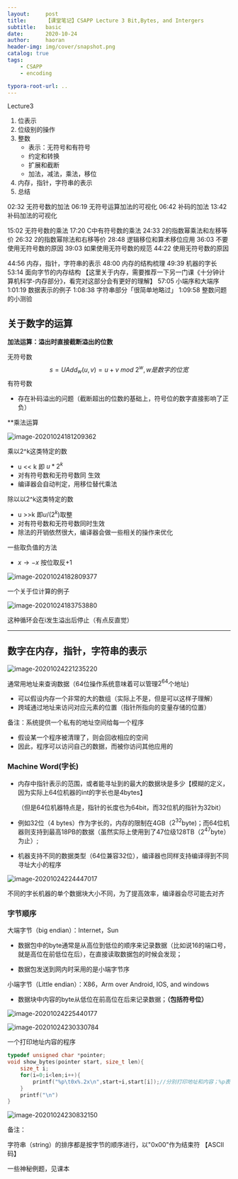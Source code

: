 ```yaml
---
layout:     post
title:      【课堂笔记】CSAPP Lecture 3 Bit,Bytes, and Intergers
subtitle:   basic
date:       2020-10-24
author:     haoran
header-img: img/cover/snapshot.png
catalog: true
tags: 
    - CSAPP
    - encoding

typora-root-url: ..
---
```




Lecture3
1. 位表示
2. 位级别的操作
3. 整数
    - 表示：无符号和有符号
    - 约定和转换
    - 扩展和截断
    - 加法，减法，乘法，移位
4. 内存，指针，字符串的表示
5. 总结

02:32 无符号数的加法
06:19 无符号运算加法的可视化
06:42 补码的加法
13:42 补码加法的可视化

15:02 无符号数的乘法
17:20 C中有符号数的乘法
24:33 2的指数幂乘法和左移等价
26:32 2的指数幂除法和右移等价
28:48 逻辑移位和算术移位应用
36:03 不要使用无符号数的原因
39:03 如果使用无符号数的规范
44:22 使用无符号数的原因

44:56 内存，指针，字符串的表示
48:00 内存的结构梳理
49:39 机器的字长
53:14 面向字节的内存结构
【这里关于内存，需要推荐一下另一门课《十分钟计算机科学-内存部分》，看完对这部分会有更好的理解】
57:05 小端序和大端序
1:01:19 数据表示的例子
1:08:38 字符串部分「很简单地略过」
1:09:58 整数问题的小测验



## 关于数字的运算

**加法运算：溢出时直接截断溢出的位数**

无符号数
$$
s=UAdd_w(u,v)=u+v\ mod\ 2^w ,w是数字的位宽
$$
有符号数

- 存在补码溢出的问题（截断超出的位数的基础上，符号位的数字直接影响了正负）

**乘法运算

![image-20201024181209362](/img/cloudNetworkingClass/2020-10-24-CSAPP%E7%AC%94%E8%AE%B0-%E7%AC%AC%E4%B8%89%E8%8A%82/image-20201024181209362.png)

乘以2^k这类特定的数

- u << k 即 $u*2^k$
-  对有符号数和无符号数同 生效
- 编译器会自动判定，用移位替代乘法

除以以2^k这类特定的数 

- u >>k 即$u/(2^k)$取整
-  对有符号数和无符号数同时生效
- 除法的开销依然很大，编译器会做一些相关的操作来优化

一些取负值的方法

- $x \rightarrow -x$ 按位取反+1

![image-20201024182809377](/img/cloudNetworkingClass/2020-10-24-CSAPP%E7%AC%94%E8%AE%B0-%E7%AC%AC%E4%B8%89%E8%8A%82/image-20201024182809377.png)

一个关于位计算的例子

![image-20201024183753880](/img/cloudNetworkingClass/2020-10-24-CSAPP%E7%AC%94%E8%AE%B0-%E7%AC%AC%E4%B8%89%E8%8A%82/image-20201024183753880.png)

这种循环会在i发生溢出后停止（有点反直觉）

-----

## 数字在内存，指针，字符串的表示

![image-20201024221235220](/img/cloudNetworkingClass/2020-10-24-CSAPP%E7%AC%94%E8%AE%B0-%E7%AC%AC%E4%B8%89%E8%8A%82/image-20201024221235220.png)

通常用地址来查询数据（64位操作系统意味着可以管理$2^{64}$个地址)

- 可以假设内存一个非常的大的数组（实际上不是，但是可以这样子理解）
- 跨域通过地址来访问对应元素的位置（指针所指向的变量存储的位置）

备注：系统提供一个私有的地址空间给每一个程序

- 假设某一个程序被清理了，则会回收相应的空间
- 因此，程序可以访问自己的数据，而被你访问其他应用的

### Machine Word(字长)

- 内存中指针表示的范围，或者能寻址到的最大的数据块是多少【模糊的定义，因为实际上64位机器的int的字长也是4bytes】

  （但是64位机器特点是，指针的长度也为64bit，而32位机的指针为32bit）

- 例如32位（4 bytes）作为字长的，内存的限制在4GB（$2^{32}$byte)；而64位机器则支持到最高18PB的数据（虽然实际上使用到了47位级128TB（$2^{47}$byte）为止）;

- 机器支持不同的数据类型（64位兼容32位），编译器也同样支持编译得到不同寻址大小的程序

![image-20201024224447017](/img/cloudNetworkingClass/2020-10-24-CSAPP%E7%AC%94%E8%AE%B0-%E7%AC%AC%E4%B8%89%E8%8A%82/image-20201024224447017.png)

不同的字长机器的单个数据块大小不同，为了提高效率，编译器会尽可能去对齐

### 字节顺序

大端字节（big endian）：Internet，Sun

- 数据包中的byte通常是从高位到低位的顺序来记录数据（比如说16的端口号，就是高位在前低位在后），在直接读取数据包的时候会发现；

- 数据包发送到网内时采用的是小端字节序

小端字节（Little endian）：X86，Arm over Android, IOS, and windows

- 数据块中内容的byte从低位在前高位在后来记录数据；**（包括符号位）**

![image-20201024225440177](/img/cloudNetworkingClass/2020-10-24-CSAPP%E7%AC%94%E8%AE%B0-%E7%AC%AC%E4%B8%89%E8%8A%82/image-20201024225440177.png)

 

![image-20201024230330784](/img/cloudNetworkingClass/2020-10-24-CSAPP%E7%AC%94%E8%AE%B0-%E7%AC%AC%E4%B8%89%E8%8A%82/image-20201024230330784.png)



一个打印地址内容的程序

```c
typedef unsigned char *pointer;
void show_bytes(pointer start, size_t len){
    size_t i;
    for(i=0;i<len;i++){
        printf("%p\t0x%.2x\n",start+i,start[i]);//分别打印地址和内容；%p表示指针地址，%x表示16进制输出内容，i为偏移量，最单位为byte
    }
    printf("\n")
}
```

![image-20201024230832150](/img/cloudNetworkingClass/2020-10-24-CSAPP%E7%AC%94%E8%AE%B0-%E7%AC%AC%E4%B8%89%E8%8A%82/image-20201024230832150.png)

备注：

字符串（string）的排序都是按字节的顺序进行，以"0x00"作为结束符 【ASCII码】

一些神秘例题，见课本